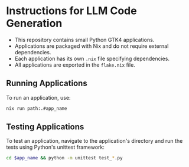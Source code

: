 # Instructions for LLM Code Generation

- This repository contains small Python GTK4 applications.
- Applications are packaged with Nix and do not require external dependencies.
- Each application has its own `.nix` file specifying dependencies.
- All applications are exported in the `flake.nix` file.

## Running Applications

To run an application, use:

```bash
nix run path:.#app_name
```

## Testing Applications

To test an application, navigate to the application's directory and run the tests using Python's unittest framework:

```bash
cd $app_name && python -m unittest test_*.py
```
